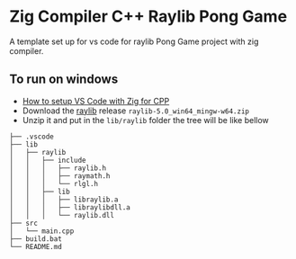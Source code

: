 # Zig Compiler C++ Raylib Pong Game

A template set up for vs code for raylib Pong Game project with zig compiler.

## To run on windows

- [How to setup VS Code with Zig for CPP](../zig-cpp/)
- Download the [raylib](https://github.com/raysan5/raylib/releases) release `raylib-5.0_win64_mingw-w64.zip`
- Unzip it and put in the `lib/raylib` folder the tree will be like bellow

```
├── .vscode
├── lib
│   ├── raylib
│   │   ├── include
│   │   │   ├── raylib.h
│   │   │   ├── raymath.h
│   │   │   └── rlgl.h
│   │   ├── lib
│   │   │   ├── libraylib.a
│   │   │   ├── libraylibdll.a
│   │   │   └── raylib.dll
├── src
│   └── main.cpp
├── build.bat
└── README.md
```
